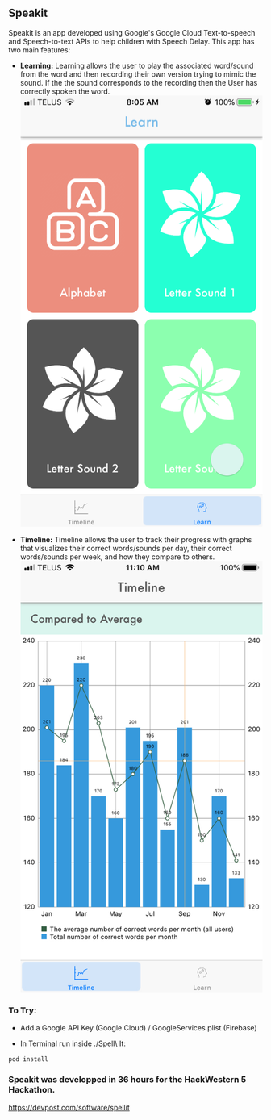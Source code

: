 ## Speakit

Speakit is an app developed using Google's Google Cloud Text-to-speech and Speech-to-text APIs to help children with Speech Delay. This app has two main features:

- **Learning:**
Learning allows the user to play the associated word/sound from the word and then recording their own version trying to mimic the sound. If the the sound corresponds to the recording then the User has correctly spoken the word.
![Alt text](Learn.PNG?raw=true "Learn Tab")

- **Timeline:**
Timeline allows the user to track their progress with graphs that visualizes their correct words/sounds per day, their correct words/sounds per week, and how they compare to others.
![Alt text](Timeline.jpeg?raw=true "Timeline Tab")

### To Try:
- Add a Google API Key (Google Cloud) / GoogleServices.plist (Firebase) 

- In Terminal run inside ./Spell\ It:
```
pod install
```

### Speakit was developped in 36 hours for the HackWestern 5 Hackathon.
https://devpost.com/software/spellit
